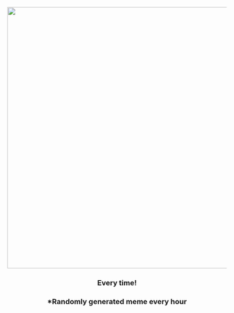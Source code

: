 <p align="center">
        <img src="https://i.redd.it/x65nufb6upu81.jpg" width="600" height="600">
        </p>
        <h3 align="center">Every time!</h3>
        <h3 align="center">*Randomly generated meme every hour</h3>
    